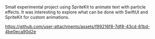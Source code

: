 Small experimental project using SpriteKit to animate text with particle effects. It was interesting to explore what can be done with SwiftUI and SpriteKit for custom animations.


https://github.com/user-attachments/assets/f99216f8-7df8-43cd-81bd-4be0eca90d2e
